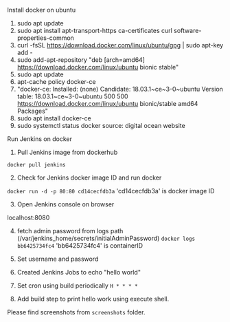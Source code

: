 Install docker on ubuntu

1. sudo apt update
2. sudo apt install apt-transport-https ca-certificates curl software-properties-common
3. curl -fsSL https://download.docker.com/linux/ubuntu/gpg | sudo apt-key add -
4. sudo add-apt-repository "deb [arch=amd64] https://download.docker.com/linux/ubuntu bionic stable"
5. sudo apt update
6. apt-cache policy docker-ce
7. "docker-ce:
      Installed: (none)
      Candidate: 18.03.1~ce~3-0~ubuntu
      Version table:
      18.03.1~ce~3-0~ubuntu 500
      500 https://download.docker.com/linux/ubuntu bionic/stable amd64 Packages"
8. sudo apt install docker-ce
9. sudo systemctl status docker
     source: digital ocean website

Run Jenkins on docker

1. Pull Jenkins image from dockerhub

`docker pull jenkins`

2. Check for Jenkins docker image ID and run docker

`docker run -d -p 80:80 cd14cecfdb3a`               'cd14cecfdb3a' is docker image ID

3. Open Jenkins console on browser

  localhost:8080

4. fetch admin password from logs  path (/var/jenkins_home/secrets/initialAdminPassword)
   `docker logs bb6425734fc4`                     'bb6425734fc4' is containerID

5. Set username and password

6. Created Jenkins Jobs to echo "hello world"

9. Set cron using build periodically
    `H * * * * `

10. Add build step to print hello work using execute shell.


Please find screenshots from `screenshots` folder.     
